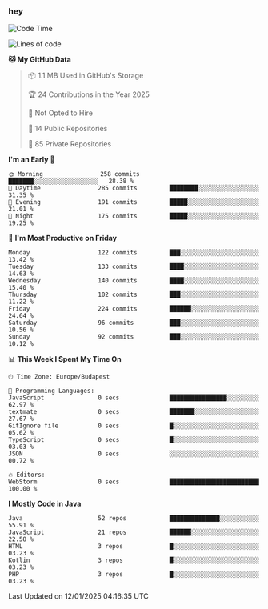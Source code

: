 ### hey

<!--START_SECTION:waka-->
![Code Time](http://img.shields.io/badge/Code%20Time-1%2C037%20hrs%2010%20mins-blue)

![Lines of code](https://img.shields.io/badge/From%20Hello%20World%20I%27ve%20Written-1.7%20million%20lines%20of%20code-blue)

**🐱 My GitHub Data** 

> 📦 1.1 MB Used in GitHub's Storage 
 > 
> 🏆 24 Contributions in the Year 2025
 > 
> 🚫 Not Opted to Hire
 > 
> 📜 14 Public Repositories 
 > 
> 🔑 85 Private Repositories 
 > 
**I'm an Early 🐤** 

```text
🌞 Morning                258 commits         ███████░░░░░░░░░░░░░░░░░░   28.38 % 
🌆 Daytime                285 commits         ████████░░░░░░░░░░░░░░░░░   31.35 % 
🌃 Evening                191 commits         █████░░░░░░░░░░░░░░░░░░░░   21.01 % 
🌙 Night                  175 commits         █████░░░░░░░░░░░░░░░░░░░░   19.25 % 
```
📅 **I'm Most Productive on Friday** 

```text
Monday                   122 commits         ███░░░░░░░░░░░░░░░░░░░░░░   13.42 % 
Tuesday                  133 commits         ████░░░░░░░░░░░░░░░░░░░░░   14.63 % 
Wednesday                140 commits         ████░░░░░░░░░░░░░░░░░░░░░   15.40 % 
Thursday                 102 commits         ███░░░░░░░░░░░░░░░░░░░░░░   11.22 % 
Friday                   224 commits         ██████░░░░░░░░░░░░░░░░░░░   24.64 % 
Saturday                 96 commits          ███░░░░░░░░░░░░░░░░░░░░░░   10.56 % 
Sunday                   92 commits          ███░░░░░░░░░░░░░░░░░░░░░░   10.12 % 
```


📊 **This Week I Spent My Time On** 

```text
🕑︎ Time Zone: Europe/Budapest

💬 Programming Languages: 
JavaScript               0 secs              ████████████████░░░░░░░░░   62.97 % 
textmate                 0 secs              ███████░░░░░░░░░░░░░░░░░░   27.67 % 
GitIgnore file           0 secs              █░░░░░░░░░░░░░░░░░░░░░░░░   05.62 % 
TypeScript               0 secs              █░░░░░░░░░░░░░░░░░░░░░░░░   03.03 % 
JSON                     0 secs              ░░░░░░░░░░░░░░░░░░░░░░░░░   00.72 % 

🔥 Editors: 
WebStorm                 0 secs              █████████████████████████   100.00 % 
```

**I Mostly Code in Java** 

```text
Java                     52 repos            ██████████████░░░░░░░░░░░   55.91 % 
JavaScript               21 repos            ██████░░░░░░░░░░░░░░░░░░░   22.58 % 
HTML                     3 repos             █░░░░░░░░░░░░░░░░░░░░░░░░   03.23 % 
Kotlin                   3 repos             █░░░░░░░░░░░░░░░░░░░░░░░░   03.23 % 
PHP                      3 repos             █░░░░░░░░░░░░░░░░░░░░░░░░   03.23 % 
```




 Last Updated on 12/01/2025 04:16:35 UTC
<!--END_SECTION:waka-->
